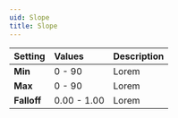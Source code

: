 ```yaml
---
uid: Slope
title: Slope
---
```


| Setting     | Values      | Description |
| :---------- | :---------- | :---------- |
| **Min**     | 0 - 90      | Lorem       |
| **Max**     | 0 - 90      | Lorem       |
| **Falloff** | 0.00 - 1.00 | Lorem       |



